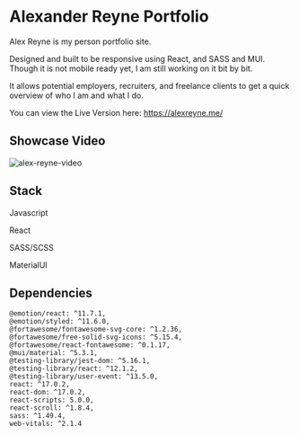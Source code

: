 # Alexander Reyne Portfolio

Alex Reyne is my person portfolio site.

Designed and built to be responsive using React, and SASS and MUI. Though it is not mobile ready yet, I am still working on it bit by bit.

It allows potential employers, recruiters, and freelance clients to get a quick overview of who I am and what I do.

You can view the Live Version here: https://alexreyne.me/

## Showcase Video

![alex-reyne-video](https://github.com/Alex-Reyne/alex-reyne-portfolio/blob/main/public/images/alex-reyne-portfolio.gif?raw=true)

## Stack

Javascript

React

SASS/SCSS

MaterialUI

## Dependencies

```
@emotion/react: ^11.7.1,
@emotion/styled: ^11.6.0,
@fortawesome/fontawesome-svg-core: ^1.2.36,
@fortawesome/free-solid-svg-icons: ^5.15.4,
@fortawesome/react-fontawesome: ^0.1.17,
@mui/material: ^5.3.1,
@testing-library/jest-dom: ^5.16.1,
@testing-library/react: ^12.1.2,
@testing-library/user-event: ^13.5.0,
react: ^17.0.2,
react-dom: ^17.0.2,
react-scripts: 5.0.0,
react-scroll: ^1.8.4,
sass: ^1.49.4,
web-vitals: ^2.1.4
```
